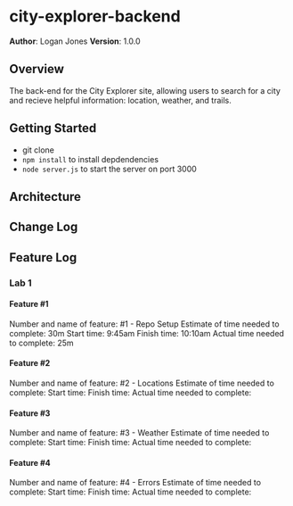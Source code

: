 # city-explorer-backend

**Author**: Logan Jones
**Version**: 1.0.0

## Overview

The back-end for the City Explorer site, allowing users to search for a city and recieve helpful information: location, weather, and trails.
<!-- Provide a high level overview of what this application is and why you are building it, beyond the fact that it's an assignment for this class. (i.e. What's your problem domain?) -->

## Getting Started

- git clone
- `npm install` to install depdendencies
- `node server.js` to start the server on port 3000 
<!-- What are the steps that a user must take in order to build this app on their own machine and get it running? -->

## Architecture
<!-- Provide a detailed description of the application design. What technologies (languages, libraries, etc) you're using, and any other relevant design information. -->

## Change Log
<!-- Use this area to document the iterative changes made to your application as each feature is successfully implemented. Use time stamps. Here's an examples:

01-01-2001 4:59pm - Application now has a fully-functional express server, with a GET route for the location resource.

## Credits and Collaborations
<!-- Give credit (and a link) to other people or resources that helped you build this application. -->

## Feature Log

### Lab 1

#### Feature #1

Number and name of feature: #1 - Repo Setup
Estimate of time needed to complete: 30m
Start time: 9:45am
Finish time: 10:10am
Actual time needed to complete: 25m

#### Feature #2

Number and name of feature: #2 - Locations
Estimate of time needed to complete:
Start time:
Finish time:
Actual time needed to complete:

#### Feature #3

Number and name of feature: #3 - Weather
Estimate of time needed to complete:
Start time:
Finish time:
Actual time needed to complete:

#### Feature #4

Number and name of feature: #4 - Errors
Estimate of time needed to complete:
Start time:
Finish time:
Actual time needed to complete:
